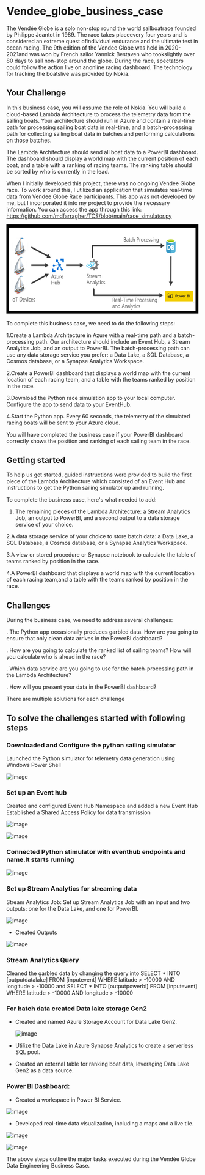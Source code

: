 # Vendee_globe_business_case
The Vendée Globe is a solo non-stop round the world sailboatrace founded by Philippe Jeantot in 1989. The race takes placeevery four years and is considered an extreme quest ofindividual endurance and the ultimate test in ocean racing.
The 9th edition of the Vendee Globe was held in 2020-2021and was won by French sailor Yannick Bestaven who tookslightly over 80 days to sail non-stop around the globe.
During the race, spectators could follow the action live on anonline racing dashboard. The technology for tracking the boatslive was provided by Nokia.

## Your Challenge
In this business case, you will assume the role of Nokia. You will build a cloud-based Lambda Architecture to process the telemetry data from the sailing boats. 
Your architecture should run in Azure and contain a real-time path for processing sailing boat data in real-time, and a batch-processing path
for collecting sailing boat data in batches and performing calculations on those batches.

The Lambda Architecture should send all boat data to a PowerBI dashboard. The dashboard should display a world map with the current position of each boat, and a table with a ranking of racing teams. The ranking table should be sorted by who is currently in the lead.

When I initially developed this project, there was no ongoing Vendee Globe race. To work around this, I utilized an application that simulates real-time data from Vendee Globe Race participants. This app was not developed by me, but I incorporated it into my project to provide the necessary information. You can access the app through this link: https://github.com/mdfarragher/TCS/blob/main/race_simulator.py

![Lambda architecture](https://github.com/Vidisha84/Vendee_globe_business_case/blob/main/lambda.png)


To complete this business case, we need to do the following steps:

1.Create a Lambda Architecture in Azure with a real-time path and a batch-processing path. Our architecture should include an Event Hub, a Stream Analytics Job, and an output to PowerBI. The batch-processing path can use any data storage service you prefer: a Data Lake, a SQL Database, a Cosmos database, or a Synapse Analytics Workspace.

2.Create a PowerBI dashboard that displays a world map with the current location of each racing team, and a table with the teams ranked by position in the race.

3.Download the Python race simulation app to your local computer. Configure the app to send data to your EventHub.

4.Start the Python app. Every 60 seconds, the telemetry of the simulated racing boats will be sent to your Azure cloud.

 You will have completed the business case if your PowerBI dashboard correctly shows the position and ranking of each sailing team in the 
 race.

 ## Getting started
 To help us get started, guided instructions were provided to build the first piece of the Lambda Architecture which consisted of an Event Hub and instructions to get the Python sailing simulator up and running.

To complete the business case, here's what needed to add:

1. The remaining pieces of the Lambda Architecture: a Stream Analytics Job, an output to PowerBI, and a second output to a data storage service of your choice.

2.A data storage service of your choice to store batch data: a Data Lake, a SQL Database, a Cosmos database, or a Synapse Analytics
Workspace.

3.A view or stored procedure or Synapse notebook to calculate the table of teams ranked by position in the race.

4.A PowerBI dashboard that displays a world map with the current location of each racing team,and a table with the teams ranked by position in the race.

## Challenges

During the business case, we need to address several challenges:

. The Python app occasionally produces garbled data. How are you going to ensure that only clean data arrives in the PowerBI dashboard?

. How are you going to calculate the ranked list of sailing teams? How will you calculate who is ahead in the race?

. Which data service are you going to use for the batch-processing path in the Lambda Architecture?

. How will you present your data in the PowerBI dashboard?

There are multiple solutions for each challenge

## To solve the challenges started with following steps

 ### Downloaded and Configure the python sailing simulator
  Launched the Python simulator for telemetry data generation using Windows Power Shell
  
![image](https://github.com/Vidisha84/Vendee_globe_business_case/assets/145435974/3ba50dd5-2178-4863-90bb-fb94cb144253)
 
 ### Set up an Event hub 
  Created and configured Event Hub Namespace and added a new Event Hub Established a Shared Access Policy for data transmission
 
![image](https://github.com/Vidisha84/Vendee_globe_business_case/assets/145435974/bdf85d03-a5db-41a2-9cb6-3810d42c9aa6)

![image](https://github.com/Vidisha84/Vendee_globe_business_case/assets/145435974/429a43eb-b075-4596-8049-738424b1c7b4)


### Connected Python stimulator with eventhub endpoints and name.It starts running

![image](https://github.com/Vidisha84/Vendee_globe_business_case/assets/145435974/34a32921-3379-4ec6-b017-bfbb087e327b)

### Set up Stream Analytics for streaming data

Stream Analytics Job: Set up Stream Analytics Job with an input and two outputs: one for the Data Lake, and one for PowerBI.

![image](https://github.com/Vidisha84/Vendee_globe_business_case/assets/145435974/1e18f3cf-a5a7-4593-9c5f-952065215b62)

- Created Outputs

![image](https://github.com/Vidisha84/Vendee_globe_business_case/assets/145435974/9df8c4dc-bbeb-4567-b28e-283f314e791c)

### Stream Analytics Query
Cleaned the garbled data by changing the query into SELECT * INTO [outputdatalake] FROM [inputevent] WHERE latitude > -10000 AND longitude > -10000 and SELECT * INTO [outputpowerbi] FROM [inputevent] WHERE latitude > -10000 AND longitude > -10000



### For batch data created Data lake storage Gen2

- Created and named Azure Storage Account for Data Lake Gen2.

  ![image](https://github.com/Vidisha84/Vendee_globe_business_case/assets/145435974/802ccca3-8d41-4332-93f6-af251ff72c6d)
  
- Utilize the Data Lake in Azure Synapse Analytics to create a serverless SQL pool.

- Created an external table for ranking boat data, leveraging Data Lake Gen2 as a data source.

  

### Power BI Dashboard:

- Created a workspace in Power BI Service.

![image](https://github.com/Vidisha84/Vendee_globe_business_case/assets/145435974/4b18f0ab-158d-4223-9448-7e04f9460156)

  
- Developed real-time data visualization, including a maps and a live tile.

 ![image](https://github.com/Vidisha84/Vendee_globe_business_case/assets/145435974/be1ba8a8-61d4-48c0-be17-9756534bc7c7)

 ![image](https://github.com/Vidisha84/Vendee_globe_business_case/assets/145435974/53b1f351-c73b-4af7-a57b-7047fc22aea7)


The above steps outline the major tasks executed during the Vendée Globe Data Engineering Business Case.


















